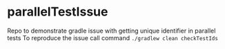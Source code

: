 # parallelTestIssue
Repo to demonstrate gradle issue with getting unique identifier in parallel tests
To reproduce the issue call command
`./gradlew clean checkTestIds`
